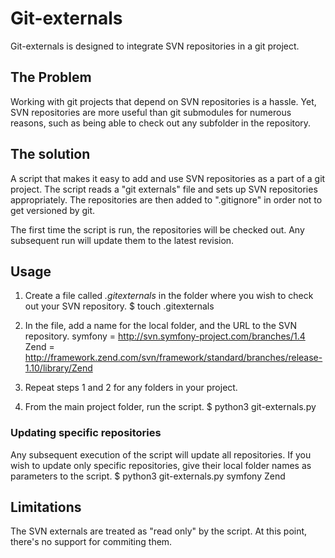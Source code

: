 # Git-externals

Git-externals is designed to integrate SVN repositories in a git project. 

## The Problem
Working with git projects that depend on SVN repositories is a hassle. Yet, SVN repositories are more useful than git submodules for numerous reasons, such as being able to check out any subfolder in the repository.

## The solution
A script that makes it easy to add and use SVN repositories as a part of a git project. The script reads a "git externals" file and sets up SVN repositories appropriately. The repositories are then added to ".gitignore" in order not to get versioned by git.

The first time the script is run, the repositories will be checked out. Any subsequent run will update them to the latest revision.

## Usage
1. Create a file called _.gitexternals_ in the folder where you wish to check out your SVN repository.
		$ touch .gitexternals
  
2. In the file, add a name for the local folder, and the URL to the SVN repository.
		symfony = http://svn.symfony-project.com/branches/1.4
		Zend    = http://framework.zend.com/svn/framework/standard/branches/release-1.10/library/Zend
  
3. Repeat steps 1 and 2 for any folders in your project.
4. From the main project folder, run the script.
		$ python3 git-externals.py

### Updating specific repositories
Any subsequent execution of the script will update all repositories. If you wish to update only specific repositories, give their local folder names as parameters to the script.
		$ python3 git-externals.py symfony Zend

## Limitations
The SVN externals are treated as "read only" by the script. At this point, there's no support for commiting them.
